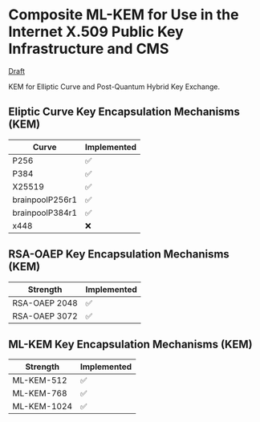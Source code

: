 # Composite ML-KEM for Use in the Internet X.509 Public Key Infrastructure and CMS

[Draft](https://datatracker.ietf.org/doc/draft-ietf-lamps-pq-composite-kem/)

KEM for Elliptic Curve and Post-Quantum Hybrid Key Exchange.

## Eliptic Curve Key Encapsulation Mechanisms (KEM)

| Curve             | Implemented |
| ------------------| ----------- |
| P256              |      ✅     |
| P384              |      ✅     |
| X25519            |      ✅     |
| brainpoolP256r1   |      ✅     |
| brainpoolP384r1   |      ✅     |
| x448              |      ❌     |

## RSA-OAEP Key Encapsulation Mechanisms (KEM)
| Strength          | Implemented |
| ------------------| ----------- |
| RSA-OAEP 2048     |      ✅     |
| RSA-OAEP 3072     |      ✅     |

## ML-KEM Key Encapsulation Mechanisms (KEM)
| Strength          | Implemented |
| ------------------| ----------- |
| ML-KEM-512        |      ✅     |
| ML-KEM-768        |      ✅     |
| ML-KEM-1024       |      ✅     |


